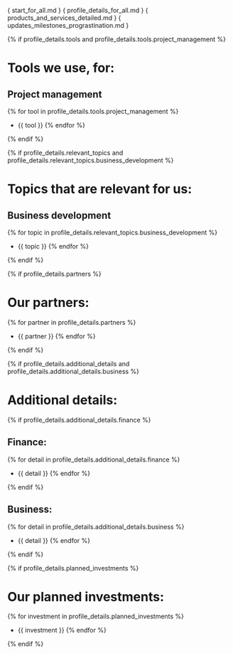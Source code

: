 { start_for_all.md }
{ profile_details_for_all.md }
{ products_and_services_detailed.md }
{ updates_milestones_prograstination.md }



{% if profile_details.tools and profile_details.tools.project_management %}
# Tools we use, for:

## Project management
{% for tool in profile_details.tools.project_management %}
- {{ tool }}
{% endfor %}

{% endif %}



{% if profile_details.relevant_topics and profile_details.relevant_topics.business_development %}
# Topics that are relevant for us:

## Business development
{% for topic in profile_details.relevant_topics.business_development %}
- {{ topic }}
{% endfor %}

{% endif %}



{% if profile_details.partners %}
# Our partners:

{% for partner in profile_details.partners %}
- {{ partner }}
{% endfor %}

{% endif %}



{% if profile_details.additional_details and profile_details.additional_details.business %}
# Additional details:

{% if profile_details.additional_details.finance %}
## Finance:
{% for detail in profile_details.additional_details.finance %}
- {{ detail }}
{% endfor %}

{% endif %}

## Business:
{% for detail in profile_details.additional_details.business %}
- {{ detail }}
{% endfor %}

{% endif %}



{% if profile_details.planned_investments %}
# Our planned investments:

{% for investment in profile_details.planned_investments %}
- {{ investment }}
{% endfor %}

{% endif %}